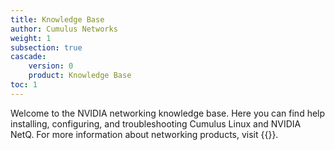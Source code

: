 ```yaml
---
title: Knowledge Base
author: Cumulus Networks
weight: 1
subsection: true
cascade:
    version: 0
    product: Knowledge Base
toc: 1
---
```


Welcome to the NVIDIA networking knowledge base. Here you can find help installing, configuring, and troubleshooting Cumulus Linux and NVIDIA NetQ. For more information about networking products, visit {{<exlink url="https://www.nvidia.com/en-us/networking/ethernet-switching/" text="NVIDIA's ethernet switching website">}}.
